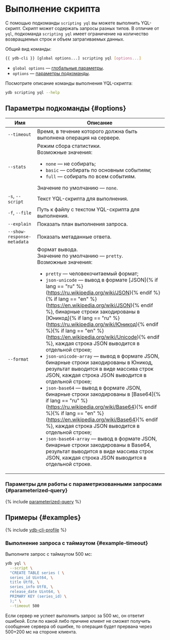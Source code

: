 # Выполнение скрипта

С помощью подкоманды `scripting yql` вы можете выполнить YQL-скрипт. Скрипт может содержать запросы разных типов. В отличие от `yql`, подкоманда `scripting yql` имеет ограничение на количество возвращаемых строк и объем затрагиваемых данных.

Общий вид команды:

```bash
{{ ydb-cli }} [global options...] scripting yql [options...]
```

* `global options` — [глобальные параметры](commands/global-options.md).
* `options` — [параметры подкоманды](#options).

Посмотрите описание команды выполнения YQL-скрипта:

```bash
ydb scripting yql --help
```

## Параметры подкоманды {#options}

Имя | Описание
---|---
`--timeout` | Время, в течение которого должна быть выполнена операция на сервере.
`--stats` | Режим сбора статистики.<br>Возможные значения:<ul><li>`none` — не собирать;</li><li>`basic` — собирать по основным событиям;</li><li>`full` — собирать по всем событиям.</li></ul>Значение по умолчанию — `none`.
`-s`, `--script` | Текст YQL-скрипта для выполнения.
`-f`, `--file` | Путь к файлу с текстом YQL-скрипта для выполнения.
`--explain` | Показать план выполнения запроса.
`--show-response-metadata` | Показать метаданные ответа.
`--format` | Формат вывода.<br>Значение по умолчанию — `pretty`.<br>Возможные значения:<ul><li>`pretty` — человекочитаемый формат;</li><li>`json-unicode` — вывод в формате [JSON]{% if lang == "ru" %}(https://ru.wikipedia.org/wiki/JSON){% endif %}{% if lang == "en" %}(https://en.wikipedia.org/wiki/JSON){% endif %}, бинарные строки закодированы в [Юникод]{% if lang == "ru" %}(https://ru.wikipedia.org/wiki/Юникод){% endif %}{% if lang == "en" %}(https://en.wikipedia.org/wiki/Unicode){% endif %}, каждая строка JSON выводится в отдельной строке;</li><li>`json-unicode-array` — вывод в формате JSON, бинарные строки закодированы в Юникод, результат выводится в виде массива строк JSON, каждая строка JSON выводится в отдельной строке;</li><li>`json-base64` — вывод в формате JSON, бинарные строки закодированы в [Base64]{% if lang == "ru" %}(https://ru.wikipedia.org/wiki/Base64){% endif %}{% if lang == "en" %}(https://en.wikipedia.org/wiki/Base64){% endif %}, каждая строка JSON выводится в отдельной строке;</li><li>`json-base64-array` — вывод в формате JSON, бинарные строки закодированы в Base64, результат выводится в виде массива строк JSON, каждая строка JSON выводится в отдельной строке.</li></ul>

### Параметры для работы с параметризованными запросами {#parameterized-query}

{% include [parameterized-query](../../_includes/parameterized-query.md) %}

## Примеры {#examples}

{% include [ydb-cli-profile](../../_includes/ydb-cli-profile.md) %}

### Выполнение запроса с таймаутом {#example-timeout}

Выполните запрос с таймаутом 500 мс:

```bash
ydb yql \
  --script \
  "CREATE TABLE series ( \
  series_id Uint64, \
  title Utf8, \
  series_info Utf8, \
  release_date Uint64, \
  PRIMARY KEY (series_id) \
  );" \
  --timeout 500 
```

Если сервер не успеет выполнить запрос за 500 мс, он ответит ошибкой. Если по какой либо причине клиент не сможет получить сообщение сервера об ошибке, то операция будет прервана через 500+200 мс на стороне клиента.
